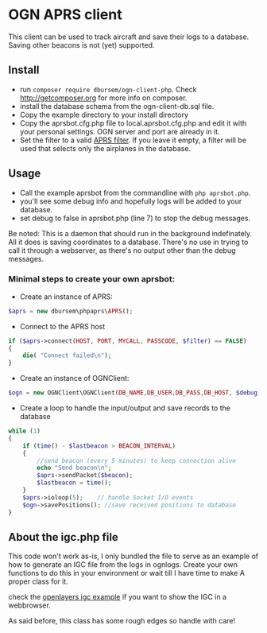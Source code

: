 # OGN APRS client

This client can be used to track aircraft and save their logs to a database. Saving other beacons is not (yet) supported.

## Install
* run `composer require dbursem/ogn-client-php`. Check http://getcomposer.org for more info on composer.
* install the database schema from the ogn-client-db.sql file.
* Copy the example directory to your install directory  
* Copy the aprsbot.cfg.php file to local.aprsbot.cfg.php and edit it with your personal settings. OGN server and port are already in it.  
* Set the filter to a valid [APRS filter](http://www.aprs-is.net/javAPRSFilter.aspx). If you leave it empty, a filter will be used that selects only the airplanes in the database. 

## Usage
* Call the example aprsbot from the commandline with `php aprsbot.php`.
* you'll see some debug info and hopefully logs will be added to your database. 
* set debug to false in aprsbot.php (line 7) to stop the debug messages.

Be noted: This is a daemon that should run in the background indefinately. All it does is saving coordinates to a database. 
There's no use in trying to call it through a webserver, as there's no output other than the debug messages.

### Minimal steps to create your own aprsbot:
 
* Create an instance of APRS:
```php
$aprs = new dbursem\phpaprs\APRS();
```
* Connect to the APRS host
```php
if ($aprs->connect(HOST, PORT, MYCALL, PASSCODE, $filter) == FALSE) 
{
    die( "Connect failed\n");
}
```
* Create an instance of OGNClient:
```php
$ogn = new OGNClient\OGNClient(DB_NAME,DB_USER,DB_PASS,DB_HOST, $debug);
```

* Create a loop to handle the input/output and save records to the database
```php
while (1)
{
    if (time() - $lastbeacon > BEACON_INTERVAL) 
    {
        //send beacon (every 5 minutes) to keep connection alive
        echo "Send beacon\n";
        $aprs->sendPacket($beacon);
        $lastbeacon = time();
    }
    $aprs->ioloop(5);    // handle Socket I/O events
    $ogn->savePositions(); //save received positions to database 
}
```

## About the igc.php file
This code won't work as-is, I only bundled the file to serve as an example of how to generate an IGC file from the logs in ognlogs. Create your own functions to do this in your environment or wait till I have time to make A proper class for it.

check the [openlayers igc example](http://openlayers.org/en/v3.8.1/examples/igc.html) if you want to show the IGC in a webbrowser.

As said before, this class has some rough edges so handle with care!
